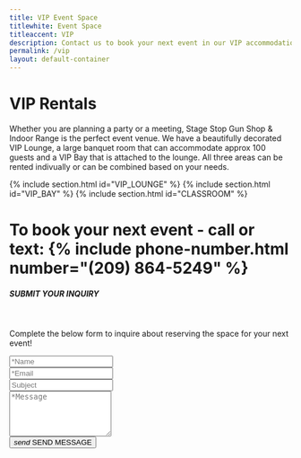 ```yaml
---
title: VIP Event Space
titlewhite: Event Space
titleaccent: VIP
description: Contact us to book your next event in our VIP accommodations
permalink: /vip
layout: default-container
---
```


# VIP Rentals

Whether you are planning a party or a meeting, Stage Stop Gun Shop & Indoor Range is the perfect event venue.  We have a beautifully decorated VIP Lounge, a large banquet room that can accommodate approx 100 guests and a VIP Bay that is attached to the lounge.  All three areas can be rented indivually or can be combined based on your needs.  


{% include section.html id="VIP_LOUNGE" %}
{% include section.html id="VIP_BAY" %}
{% include section.html id="CLASSROOM" %}


#   To book your next event - call or text: {% include phone-number.html number="(209) 864-5249" %}<br />

<section>
    <div class="container">
        <div class="row vcenter">
            <div class="col-md-6 col-offset-3">
                <h5 class="mt-3">SUBMIT YOUR INQUIRY</h5>
                <div class="spacer spacer-line border-primary ml-0">&nbsp;</div>
                <p class="lead">
                    Complete the below form to inquire about reserving the space for your next event!
                </p>
                <form action="https://formspree.io/f/mbjwqnyp" method="POST" id="contactForm" data-toggle="validator">
                    <div class="row">
                        <div class="col-md-6 sub-col-left">
                            <div class="form-group">
                                <input type="text" class="form-control" name="name" placeholder="*Name" required>
                                <div class="help-block with-errors"></div>
                            </div>
                        </div><!-- / sub-column -->
                        <div class="col-md-6 sub-col-right">
                            <div class="form-group">
                                <input type="email" class="form-control" name="_replyto" placeholder="*Email">
                                <div class="help-block with-errors"></div>
                            </div>
                        </div><!-- / sub-column -->
                        <div class="col-md-12">
                            <div class="form-group">
                                <input type="text" class="form-control" name="_subject" placeholder="Subject">
                                <div class="help-block with-errors"></div>
                            </div>
                        </div><!-- / sub-column -->
                        <div class="col-md-12">
                            <div class="form-group">
                                <textarea name="message" class="form-control" rows="5" placeholder="*Message" required></textarea>
                                <div class="help-block with-errors"></div>
                            </div>
                        </div><!-- / sub-column -->
                    </div><!-- / row -->
                    <button type="submit" id="form-submit" class="btn btn-primary"><i class="md-icon dp14 mr-1">send</i> <span>SEND MESSAGE</span></button>
                    <div id="msgSubmit" class="h3 text-center hidden"></div>
                    <div class="clearfix"></div> 
                </form><!-- / contactform -->
            </div><!-- / column -->
            <div class="col-md-7">
                <div id="map">
                </div><!-- / map -->
            </div><!-- / column -->
        </div><!-- / row -->
    </div><!-- / container -->
</section> <!-- / contact -->
